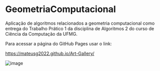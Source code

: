 # GeometriaComputacional
Aplicação de algoritmos relacionados a geometria computacional como entrega do Trabalho Prático 1 da disciplina de Algoritmos 2 do curso de Ciência da Computação da UFMG.

Para acessar a página do GitHub Pages usar o link:

https://mateusg2022.github.io/Art-Gallery/

![image](https://github.com/user-attachments/assets/9a4ce52b-66b8-42e5-8cfc-fbd78389da0c)
